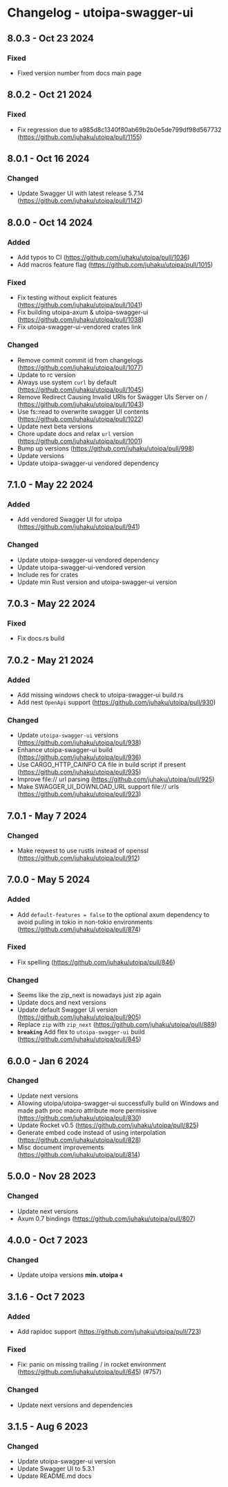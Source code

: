 # Changelog - utoipa-swagger-ui

## 8.0.3 - Oct 23 2024

### Fixed

* Fixed version number from docs main page

## 8.0.2 - Oct 21 2024

### Fixed

* Fix regression due to a985d8c1340f80ab69b2b0e5de799df98d567732 (https://github.com/juhaku/utoipa/pull/1155)

## 8.0.1 - Oct 16 2024

### Changed

* Update Swagger UI with latest release 5.7.14 (https://github.com/juhaku/utoipa/pull/1142)

## 8.0.0 - Oct 14 2024

### Added

* Add typos to CI (https://github.com/juhaku/utoipa/pull/1036)
* Add macros feature flag (https://github.com/juhaku/utoipa/pull/1015)

### Fixed

* Fix testing without explicit features (https://github.com/juhaku/utoipa/pull/1041)
* Fix building utoipa-axum & utoipa-swagger-ui (https://github.com/juhaku/utoipa/pull/1038)
* Fix utoipa-swagger-ui-vendored crates link

### Changed

* Remove commit commit id from changelogs (https://github.com/juhaku/utoipa/pull/1077)
* Update to rc version
* Always use system `curl` by default (https://github.com/juhaku/utoipa/pull/1045)
* Remove Redirect Causing Invalid URIs for Swagger UIs Server on / (https://github.com/juhaku/utoipa/pull/1043)
* Use fs::read to overwrite swagger UI contents (https://github.com/juhaku/utoipa/pull/1022)
* Update next beta versions
* Chore update docs and relax `url` version (https://github.com/juhaku/utoipa/pull/1001)
* Bump up versions (https://github.com/juhaku/utoipa/pull/998)
* Update versions
* Update utoipa-swagger-ui vendored dependency

## 7.1.0 - May 22 2024

### Added

* Add vendored Swagger UI for utoipa (https://github.com/juhaku/utoipa/pull/941)

### Changed

* Update utoipa-swagger-ui vendored dependency
* Update utoipa-swagger-ui-vendored version
* Include res for crates
* Update min Rust version and utoipa-swagger-ui version

## 7.0.3 - May 22 2024

### Fixed

* Fix docs.rs build

## 7.0.2 - May 21 2024

### Added

* Add missing windows check to utoipa-swagger-ui build.rs
* Add nest `OpenApi` support (https://github.com/juhaku/utoipa/pull/930)

### Changed

* Update `utoipa-swagger-ui` versions (https://github.com/juhaku/utoipa/pull/938)
* Enhance utoipa-swagger-ui build (https://github.com/juhaku/utoipa/pull/936)
* Use CARGO_HTTP_CAINFO CA file in build script if present (https://github.com/juhaku/utoipa/pull/935)
* Improve file:// url parsing (https://github.com/juhaku/utoipa/pull/925)
* Make SWAGGER_UI_DOWNLOAD_URL support file:// urls (https://github.com/juhaku/utoipa/pull/923)

## 7.0.1 - May 7 2024

### Changed

* Make reqwest to use rustls instead of openssl (https://github.com/juhaku/utoipa/pull/912)

## 7.0.0 - May 5 2024

### Added

* Add `default-features = false` to the optional axum dependency to avoid pulling in tokio in non-tokio environments (https://github.com/juhaku/utoipa/pull/874)

### Fixed

* Fix spelling (https://github.com/juhaku/utoipa/pull/846)

### Changed

* Seems like the zip_next is nowadays just zip again
* Update docs and next versions
* Update default Swagger UI version (https://github.com/juhaku/utoipa/pull/905)
* Replace `zip` with `zip_next` (https://github.com/juhaku/utoipa/pull/889)
* **`breaking`** Add flex to `utoipa-swagger-ui` build (https://github.com/juhaku/utoipa/pull/845)

## 6.0.0 - Jan 6 2024

### Changed

* Update next versions
* Allowing utoipa/utoipa-swagger-ui successfully build on Windows and made path proc macro attribute more permissive (https://github.com/juhaku/utoipa/pull/830)
* Update Rocket v0.5 (https://github.com/juhaku/utoipa/pull/825)
* Generate embed code instead of using interpolation (https://github.com/juhaku/utoipa/pull/828)
* Misc document improvements (https://github.com/juhaku/utoipa/pull/814)

## 5.0.0 - Nov 28 2023

### Changed

* Update next versions
* Axum 0.7 bindings (https://github.com/juhaku/utoipa/pull/807)

## 4.0.0 - Oct 7 2023

### Changed

* Update utoipa versions **min. utoipa `4`**

## 3.1.6 - Oct 7 2023

### Added

* Add rapidoc support (https://github.com/juhaku/utoipa/pull/723)

### Fixed

* Fix: panic on missing trailing / in rocket environment (https://github.com/juhaku/utoipa/pull/645) (#757)

### Changed

* Update next versions and dependencies

## 3.1.5 - Aug 6 2023

### Changed

* Update utoipa-swagger-ui version
* Update Swagger UI to 5.3.1
* Update README.md docs
